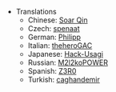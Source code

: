 * Translations
    * Chinese: [Soar Qin](https://github.com/soarqin)
    * Czech: [spenaat](https://github.com/spenaat)
    * German: [Philipp](https://github.com/pseiler)
    * Italian: [theheroGAC](https://github.com/theheroGAC)
    * Japanese: [Hack-Usagi](https://github.com/Hack-Usagi)
    * Russian: [M2l2koPOWER](https://github.com/M2l2koPOWER)
    * Spanish: [Z3R0](https://github.com/RY0M43CH1Z3N)
    * Turkish: [caghandemir](https://github.com/caghandemir)

